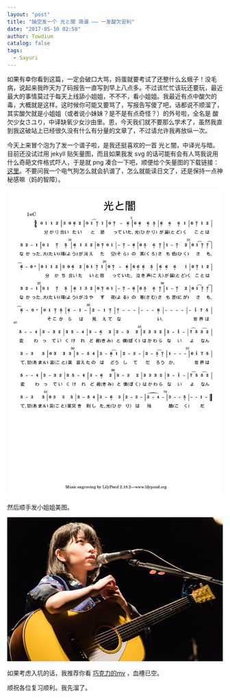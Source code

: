 ```yaml
---
layout: "post"
title: "抽空发一个 光と闇 简谱 —— 一发酸欠安利"
date: "2017-05-10 02:58"
author: Towdium
catalog: false
tags:
  - Sayuri
---
```


如果有幸你看到这篇，一定会破口大骂，妈蛋就要考试了还整什么幺蛾子！没毛病，说起来我昨天为了码报告一直写到早上八点多。不过该忙忙该玩还要玩，最近最大的事情莫过于每天上线舔小姐姐，不不不，看小姐姐。我最近有点中酸欠的毒，大概就是这样。这时候你可能又要骂了，写报告写傻了吧，话都说不顺溜了，其实酸欠就是小姐姐（或者说小妹妹？是不是有点奇怪？）的外号啦，全名是 酸欠少女さユり，中译缺氧少女沙由里。恩，今天我们就不要那么学术了，虽然我直到我这破站上已经很久没有什么有分量的文章了，不过请允许我再放纵一次。

今天上来冒个泡为了发一个谱子啦，是我还挺喜欢的一首 光と闇，中译光与暗。目前还没试过用 jekyll 贴矢量图，而且如果我发 svg 的话可能有会有人骂我说用什么奇葩文件格式吓人，于是就 png 凑合一下吧，顺便给个矢量图的下载链接： [这里][1]。不要问我一个电气狗怎么就会扒谱了，怎么就能读日文了，还是保持一点神秘感嘛（妈的智障）。

![谱子][4]

然后顺手发小姐姐美图。

![图][3]

如果考虑入坑的话，我推荐你看 [巧克力的mv][2] ，血槽已空。

顺祝各位复习顺利。我先溜了。

[1]: https://github.com/Towdium/towdium.github.io/blob/master/share/hikari-to-yami-score.pdf
[2]: http://www.bilibili.com/video/av2543496/?from=search&seid=14297155548008348574
[3]: /img/posts/2017/hikari-to-yami-score_1.jpeg
[4]: /img/posts/2017/hikari-to-yami-score_2.png
